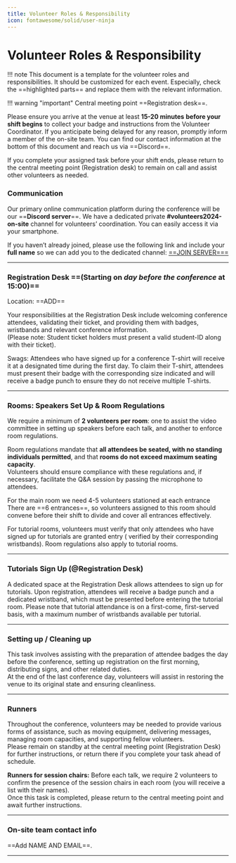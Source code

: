 ```yaml
---
title: Volunteer Roles & Responsibility
icon: fontawesome/solid/user-ninja
---
```

# Volunteer Roles & Responsibility

!!! note
    This document is a template for the volunteer roles and responsibilities. It should be customized for each event.
    Especially, check the ==highlighted parts== and replace them with the relevant information.

!!! warning "important"
    Central meeting point ==Registration desk==.

Please ensure you arrive at the venue at least **15-20 minutes** **before your shift begins** to collect your badge and
instructions from the Volunteer Coordinator. If you anticipate being delayed for any reason, promptly inform a member of
the on-site team. You can find our contact information at the bottom of this document and reach us via ==Discord==.

If you complete your assigned task before your shift ends, please return to the central meeting point (Registration
desk) to remain on call and assist other volunteers as needed.

### Communication  
Our primary online communication platform during the conference will be our  ==**Discord server**==.
We have a dedicated private **\#volunteers2024-on-site** channel for volunteers’ coordination. You can easily access it
via your smartphone.

If you haven’t already joined, please use the following link and include your **full name** so we can add you to the
dedicated channel: [==JOIN SERVER===](#)

---

### Registration Desk ==(Starting on *day before the conference* at 15:00)==

Location: ==ADD==

Your responsibilities at the Registration Desk include welcoming conference attendees, validating their ticket, and
providing them with badges, wristbands and relevant conference information.   
(Please note: Student ticket holders must present a valid student-ID along with their ticket).  

Swags: Attendees who have signed up for a conference T-shirt will receive it at a designated time during the first day.
To claim their T-shirt, attendees must present their badge with the corresponding size indicated and will receive a
badge punch to ensure they do not receive multiple T-shirts.

---

### Rooms: Speakers Set Up & Room Regulations

We require a minimum of **2 volunteers per room**: one to assist the video committee in setting up speakers before each
talk, and another to enforce room regulations.

Room regulations mandate that **all attendees be seated, with no standing individuals permitted**, and that **rooms do
not exceed maximum seating capacity**.  
Volunteers should ensure compliance with these regulations and, if necessary, facilitate the Q\&A session by passing the
microphone to attendees.

For the main room we need 4-5 volunteers stationed at each entrance There are ==6 entrances==, so volunteers
assigned to this room should convene before their shift to divide and cover all entrances effectively.

For tutorial rooms, volunteers must verify that only attendees who have signed up for tutorials are granted entry (
verified by their corresponding wristbands). Room regulations also apply to tutorial rooms.

---

### Tutorials Sign Up (@Registration Desk)

A dedicated space at the Registration Desk allows attendees to sign up for tutorials. Upon registration, attendees will
receive a badge punch and a dedicated wristband, which must be presented before entering the tutorial room. Please note
that tutorial attendance is on a first-come, first-served basis, with a maximum number of wristbands available per
tutorial.

---

### Setting up / Cleaning up

This task involves assisting with the preparation of attendee badges the day before the conference, setting up
registration on the first morning, distributing signs, and other related duties.   
At the end of the last conference day, volunteers will assist in restoring the venue to its original state and ensuring
cleanliness.

---

### Runners

Throughout the conference, volunteers may be needed to provide various forms of assistance, such as moving equipment,
delivering messages, managing room capacities, and supporting fellow volunteers.   
Please remain on standby at the central meeting point (Registration Desk) for further instructions, or return there if
you complete your task ahead of schedule.

**Runners for session chairs:** Before each talk, we require 2 volunteers to confirm the presence of the session chairs
in each room (you will receive a list with their names).   
Once this task is completed, please return to the central meeting point and await further instructions.

---

### On-site team contact info

==Add NAME AND EMAIL==.

---